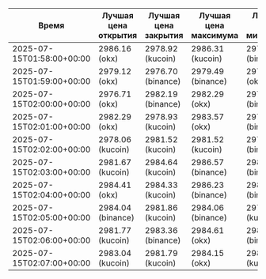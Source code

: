 | Время                    | Лучшая цена открытия | Лучшая цена закрытия | Лучшая цена максимума | Лучшая цена минимума |
|-------------------------|----------------------|----------------------|-----------------------|-----------------------|
| 2025-07-15T01:58:00+00:00 | 2986.16 (okx)        | 2978.92 (kucoin)     | 2986.31 (kucoin)      | 2978.71 (binance)     |
| 2025-07-15T01:59:00+00:00 | 2979.12 (okx)        | 2976.70 (binance)    | 2979.49 (binance)     | 2970.47 (okx)         |
| 2025-07-15T02:00:00+00:00 | 2976.71 (okx)        | 2982.19 (binance)    | 2982.29 (okx)         | 2971.05 (binance)     |
| 2025-07-15T02:01:00+00:00 | 2982.29 (okx)        | 2978.93 (kucoin)     | 2983.57 (okx)         | 2978.03 (binance)     |
| 2025-07-15T02:02:00+00:00 | 2978.06 (kucoin)     | 2981.52 (kucoin)     | 2981.52 (kucoin)      | 2975.56 (binance)     |
| 2025-07-15T02:03:00+00:00 | 2981.67 (kucoin)     | 2984.64 (kucoin)     | 2986.57 (binance)     | 2980.03 (binance)     |
| 2025-07-15T02:04:00+00:00 | 2984.41 (okx)        | 2984.33 (kucoin)     | 2986.23 (binance)     | 2982.59 (binance)     |
| 2025-07-15T02:05:00+00:00 | 2984.04 (binance)    | 2981.86 (kucoin)     | 2984.06 (binance)     | 2976.84 (kucoin)      |
| 2025-07-15T02:06:00+00:00 | 2981.77 (kucoin)     | 2983.36 (binance)    | 2984.61 (okx)         | 2981.21 (binance)     |
| 2025-07-15T02:07:00+00:00 | 2983.04 (kucoin)     | 2981.79 (kucoin)     | 2984.15 (okx)         | 2981.25 (kucoin)      |
